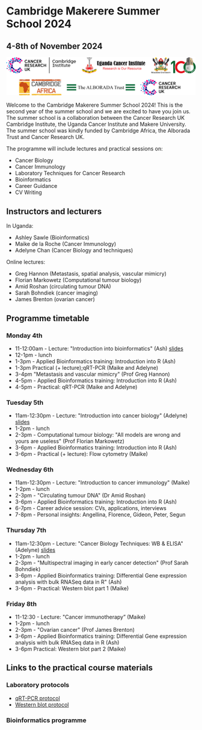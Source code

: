 # Cambridge Makerere Summer School 2024
## 4-8th of November 2024 

![](./images/Logos2024.png)

Welcome to the Cambridge Makerere Summer School 2024! This is the second year of the summer school and we are excited to have you join us. The summer school is a collaboration between the Cancer Research UK Cambridge Institute, the Uganda Cancer Institute and Makere University. The summer school was kindly funded by Cambridge Africa, the Alborada Trust and Cancer Research UK.

The programme will include lectures and practical sessions on:

* Cancer Biology    
* Cancer Immunology    
* Laboratory Techniques for Cancer Research   
* Bioinformatics    
* Career Guidance    
* CV Writing   

## Instructors and lecturers

In Uganda:

* Ashley Sawle (Bioinformatics)   
* Maike de la Roche (Cancer Immunology)   
* Adelyne Chan (Cancer Biology and techniques)  

Online lectures:

* Greg Hannon (Metastasis, spatial analysis, vascular mimicry)     
* Florian Markowetz (Computational tumour biology)    
* Amid Roshan (circulating tumour DNA)    
* Sarah Bohndiek (cancer imaging)     
* James Brenton (ovarian cancer)    

## Programme timetable

### Monday 4th

* 11-12:00am - Lecture: "Introduction into bioinformatics" (Ash) [slides](lecture_slides/BioinformaticsLecture.pdf)
* 12-1pm - lunch  
* 1-3pm - Applied Bioinformatics training: Introduction into R  (Ash) 
* 1-3pm Practical (+ lecture);qRT-PCR (Maike and Adelyne)  
* 3-4pm "Metastasis and vascular mimicry" (Prof Greg Hannon)  
* 4-5pm - Applied Bioinformatics training: Introduction into R (Ash)  
* 4-5pm - Practical: qRT-PCR (Maike and Adelyne)  

### Tuesday 5th

* 11am-12:30pm - Lecture: "Introduction into cancer biology" (Adelyne) [slides](lecture_slides/Introduction_to_Cancer_Biology.pdf)    
* 1-2pm - lunch   
* 2-3pm - Computational tumour biology: "All models are wrong and yours are useless" (Prof Florian Markowetz)   
* 3-6pm - Applied Bioinformatics training: Introduction into R (Ash)   
* 3-6pm - Practical (+ lecture): Flow cytometry (Maike)   

### Wednesday 6th

* 11am-12:30pm - Lecture: "Introduction to cancer immunology" (Maike)   
* 1-2pm - lunch  
* 2-3pm - "Circulating tumour DNA" (Dr Amid Roshan)  
* 3-6pm - Applied Bioinformatics training: Introduction into R (Ash)  
* 6-7pm - Career advice session: CVs, applications, interviews  
* 7-8pm - Personal insights: Angellina, Florence, Gideon, Peter, Segun  

### Thursday 7th

* 11am-12:30pm - Lecture: "Cancer Biology Techniques: WB & ELISA" (Adelyne) [slides](lecture_slides/Western_Blot_and_ELISA.pdf)
* 1-2pm - lunch
* 2-3pm - "Multispectral imaging in early cancer detection" (Prof Sarah Bohndiek)
* 3-6pm - Applied Bioinformatics training: Differential Gene expression analysis with bulk RNASeq data in R" (Ash)
* 3-6pm - Practical: Western blot part 1 (Maike)

### Friday 8th

* 11-12:30 - Lecture: "Cancer immunotherapy” (Maike)
* 1-2pm - lunch
* 2-3pm - "Ovarian cancer" (Prof James Brenton)
* 3-6pm - Applied Bioinformatics training: Differential Gene expression analysis with bulk RNASeq data in R (Ash)
* 3-6pm Practical: Western blot part 2 (Maike)

## Links to the practical course materials

### Laboratory protocols

* [qRT-PCR protocol](protocols/qRT-PCR_protocol.docx)
* [Western blot protocol](protocols/Western_blot_protocol.docx)

### Bioinformatics programme